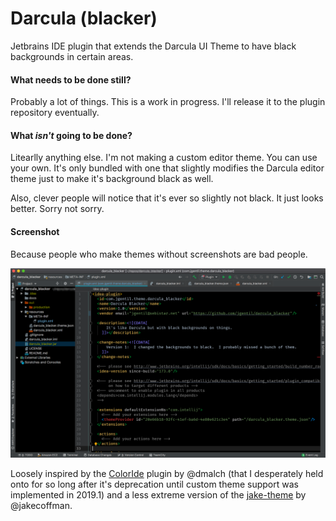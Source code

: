 # Darcula (blacker)
Jetbrains IDE plugin that extends the Darcula UI Theme to have black backgrounds in certain areas.

#### What needs to be done still?
Probably a lot of things.  This is a work in progress.  I'll release it to the plugin repository eventually.

#### What *isn't* going to be done?
Litearlly anything else.  I'm not making a custom editor theme.  You can use your own.  It's only bundled with one that
slightly modifies the Darcula editor theme just to make it's background black as well.

Also, clever people will notice that it's ever so slightly not black.  It just looks better.  Sorry not sorry.

#### Screenshot
Because people who make themes without screenshots are bad people.

![Screenshot](docs/screenshot.png) 

Loosely inspired by the [ColorIde](https://github.com/dmalch/ColorIde) plugin by @dmalch (that I desperately held onto 
for so long after it's deprecation until custom theme support was implemented in 2019.1) and a less extreme version of the 
[jake-theme](https://github.com/jakecoffman/jake-theme) by @jakecoffman.
 
